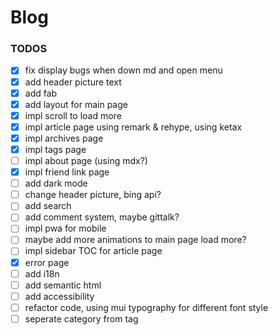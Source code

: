 # Blog

### TODOS
- [x] fix display bugs when down md and open menu
- [x] add header picture text
- [x] add fab
- [x] add layout for main page
- [x] impl scroll to load more
- [x] impl article page using remark & rehype, using ketax
- [x] impl archives page
- [x] impl tags page
- [ ] impl about page (using mdx?)
- [x] impl friend link page
- [ ] add dark mode
- [ ] change header picture, bing api?
- [ ] add search
- [ ] add comment system, maybe gittalk?
- [ ] impl pwa for mobile
- [ ] maybe add more animations to main page load more?
- [ ] impl sidebar TOC for article page
- [x] error page
- [ ] add i18n
- [ ] add semantic html
- [ ] add accessibility
- [ ] refactor code, using mui typography for different font style
- [ ] seperate category from tag